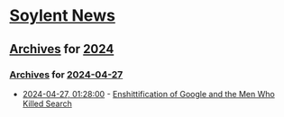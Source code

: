 # [Soylent News](../../../README.md)

## [Archives](../../index.md) for [2024](../index.md)

### [Archives](../../index.md) for [2024-04-27](index.md)

* [2024-04-27, 01:28:00](https://soylentnews.org/article.pl?sid=24/04/25/1512244&from=rss) - [Enshittification of Google and the Men Who Killed Search](https://soylentnews.org/article.pl?sid=24/04/25/1512244&from=rss)
